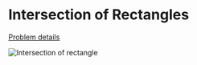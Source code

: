 # Intersection of Rectangles

[Problem details](http://judge.u-aizu.ac.jp/onlinejudge/description.jsp?id=0059)

![Intersection of rectangle](/img/Intersection-Of-Rectangle/img/intersection.gif)

